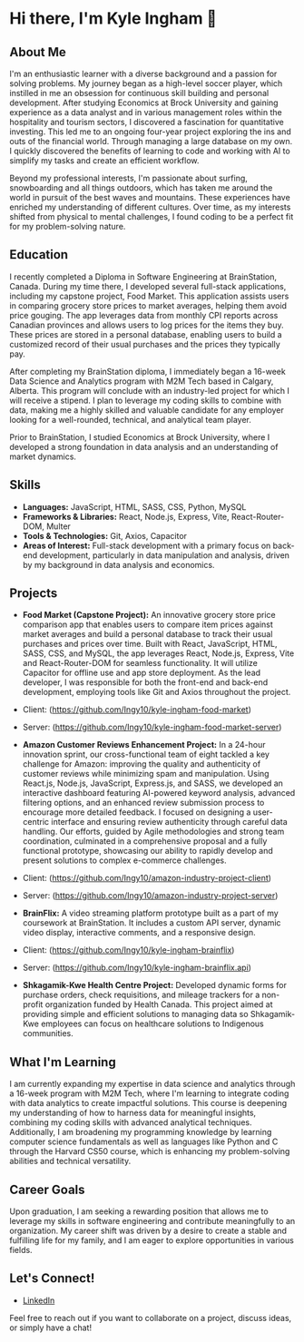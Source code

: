 # Hi there, I'm Kyle Ingham 👋

## About Me

I'm an enthusiastic learner with a diverse background and a passion for solving problems. My journey began as a high-level soccer player, which instilled in me an obsession for continuous skill building and personal development. After studying Economics at Brock University and gaining experience as a data analyst and in various management roles within the hospitality and tourism sectors, I discovered a fascination for quantitative investing. This led me to an ongoing four-year project exploring the ins and outs of the financial world. Through managing a large database on my own. I quickly discovered the benefits of learning to code and working with AI to simplify my tasks and create an efficient workflow.

Beyond my professional interests, I'm passionate about surfing, snowboarding and all things outdoors, which has taken me around the world in pursuit of the best waves and mountains. These experiences have enriched my understanding of different cultures. Over time, as my interests shifted from physical to mental challenges, I found coding to be a perfect fit for my problem-solving nature.

## Education

I recently completed a Diploma in Software Engineering at BrainStation, Canada. During my time there, I developed several full-stack applications, including my capstone project, Food Market. This application assists users in comparing grocery store prices to market averages, helping them avoid price gouging. The app leverages data from monthly CPI reports across Canadian provinces and allows users to log prices for the items they buy. These prices are stored in a personal database, enabling users to build a customized record of their usual purchases and the prices they typically pay.

After completing my BrainStation diploma, I immediately began a 16-week Data Science and Analytics program with M2M Tech based in Calgary, Alberta. This program will conclude with an industry-led project for which I will receive a stipend. I plan to leverage my coding skills to combine with data, making me a highly skilled and valuable candidate for any employer looking for a well-rounded, technical, and analytical team player.

Prior to BrainStation, I studied Economics at Brock University, where I developed a strong foundation in data analysis and an understanding of market dynamics.

## Skills

- **Languages:** JavaScript, HTML, SASS, CSS, Python, MySQL
- **Frameworks & Libraries:** React, Node.js, Express, Vite, React-Router-DOM, Multer
- **Tools & Technologies:** Git, Axios, Capacitor
- **Areas of Interest:** Full-stack development with a primary focus on back-end development, particularly in data manipulation and analysis, driven by my background in data analysis and economics.

## Projects

- **Food Market (Capstone Project):** An innovative grocery store price comparison app that enables users to compare item prices against market averages and build a personal database to track their usual purchases and prices over time. Built with React, JavaScript, HTML, SASS, CSS, and MySQL, the app leverages React, Node.js, Express, Vite and React-Router-DOM for seamless functionality. It will utilize Capacitor for offline use and app store deployment. As the lead developer, I was responsible for both the front-end and back-end development, employing tools like Git and Axios throughout the project.
- Client: (https://github.com/Ingy10/kyle-ingham-food-market)
- Server: (https://github.com/Ingy10/kyle-ingham-food-market-server)

- **Amazon Customer Reviews Enhancement Project:** In a 24-hour innovation sprint, our cross-functional team of eight tackled a key challenge for Amazon: improving the quality and authenticity of customer reviews while minimizing spam and manipulation. Using React.js, Node.js, JavaScript, Express.js, and SASS, we developed an interactive dashboard featuring AI-powered keyword analysis, advanced filtering options, and an enhanced review submission process to encourage more detailed feedback. I focused on designing a user-centric interface and ensuring review authenticity through careful data handling. Our efforts, guided by Agile methodologies and strong team coordination, culminated in a comprehensive proposal and a fully functional prototype, showcasing our ability to rapidly develop and present solutions to complex e-commerce challenges.
- Client: (https://github.com/Ingy10/amazon-industry-project-client)
- Server: (https://github.com/Ingy10/amazon-industry-project-server)
  
- **BrainFlix:** A video streaming platform prototype built as a part of my coursework at BrainStation. It includes a custom API server, dynamic video display, interactive comments, and a responsive design.
- Client: (https://github.com/Ingy10/kyle-ingham-brainflix)
- Server: (https://github.com/Ingy10/kyle-ingham-brainflix.api)

- **Shkagamik-Kwe Health Centre Project:** Developed dynamic forms for purchase orders, check requisitions, and mileage trackers for a non-profit organization funded by Health Canada. This project aimed at providing simple and efficient solutions to managing data so Shkagamik-Kwe employees can focus on healthcare solutions to Indigenous communities.

## What I'm Learning

I am currently expanding my expertise in data science and analytics through a 16-week program with M2M Tech, where I'm learning to integrate coding with data analytics to create impactful solutions. This course is deepening my understanding of how to harness data for meaningful insights, combining my coding skills with advanced analytical techniques. Additionally, I am broadening my programming knowledge by learning computer science fundamentals as well as languages like Python and C through the Harvard CS50 course, which is enhancing my problem-solving abilities and technical versatility.

## Career Goals

Upon graduation, I am seeking a rewarding position that allows me to leverage my skills in software engineering and contribute meaningfully to an organization. My career shift was driven by a desire to create a stable and fulfilling life for my family, and I am eager to explore opportunities in various fields.

## Let's Connect!

- [LinkedIn](https://www.linkedin.com/in/kyle-ingham/)

Feel free to reach out if you want to collaborate on a project, discuss ideas, or simply have a chat!
